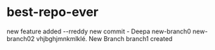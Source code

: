# best-repo-ever
new feature added --rreddy
new commit - Deepa
new-branch0 new-branch02
vhjbghjmnkmlklé.
New Branch branch1 created